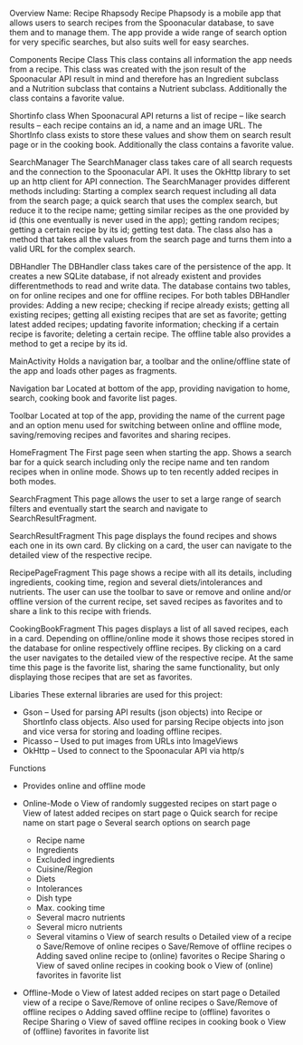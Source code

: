 Overview
  Name: Recipe Rhapsody
  Recipe Phapsody is a mobile app that allows users to search recipes from the Spoonacular database, to save them and to manage them. 
  The app provide a wide range of search option for very specific searches, but also suits well for easy searches.

Components
  Recipe Class
    This class contains all information the app needs from a recipe. This class was created with the json result of the Spoonacular API result in mind and therefore 
    has an Ingredient subclass and a Nutrition subclass that contains a Nutrient subclass. Additionally the class contains a favorite value.

  Shortinfo class
    When Spoonacural API returns a list of recipe – like search results – each recipe contains an id, a name and an image URL. 
    The ShortInfo class exists to store these values and show them on search result page or in the cooking book. Additionally the class contains a favorite value. 
    
  SearchManager
    The SearchManager class takes care of all search requests and the connection to the Spoonacular API. It uses the OkHttp library to set up an 
    http client for API connection. The SearchManager provides different methods including: Starting a complex search request including all data from the search page; 
    a quick search that uses the complex search, but reduce it to the recipe name; getting similar recipes as the one provided by id (this one eventually is never used 
    in the app); getting random recipes; getting a certain recipe by its id; getting test data. 
    The class also has a method that takes all the values from the search page and turns them into a valid URL for the complex search.
    
  DBHandler
    The DBHandler class takes care of the persistence of the app. It creates a new SQLite database, 
    if not already existent and provides differentmethods to read and write data.
    The database contains two tables, on for online recipes and one for offline recipes. 
    For both tables DBHandler provides: Adding a new recipe; checking if recipe already exists; getting all existing recipes; getting all existing recipes that 
    are set as favorite; getting latest added recipes; updating favorite information; checking if a certain recipe is favorite; deleting a certain recipe. 
    The offline table also provides a method to get a recipe by its id.
    
  MainActivity
    Holds a navigation bar, a toolbar and the online/offline state of the app and loads other pages as fragments.
    
  Navigation bar
    Located at bottom of the app, providing navigation to home, search, cooking book and favorite list pages.
    
  Toolbar
    Located at top of the app, providing the name of the current page and an option menu used for switching between online and offline mode, saving/removing 
    recipes and favorites and sharing recipes.
    
  HomeFragment
    The First page seen when starting the app. Shows a search bar for a quick search including only the recipe name and ten random recipes when in online mode. 
    Shows up to ten recently added recipes in both modes.
    
  SearchFragment
    This page allows the user to set a large range of search filters and eventually start the search and navigate to SearchResultFragment.
    
  SearchResultFragment
    This page displays the found recipes and shows each one in its own card.
    By clicking on a card, the user can navigate to the detailed view of the respective recipe.
    
  RecipePageFragment
    This page shows a recipe with all its details, including ingredients, cooking time, region and several diets/intolerances and nutrients. 
    The user can use the toolbar to save or remove and online and/or offline version of the current recipe, set saved recipes as favorites and to share a link 
    to this recipe with friends.
    
  CookingBookFragment
    This pages displays a list of all saved recipes, each in a card. Depending on offline/online mode it shows those recipes stored in the database for online 
    respectively offline recipes.
    By clicking on a card the user navigates to the detailed view of the respective recipe.
    At the same time this page is the favorite list, sharing the same functionality, but only displaying those recipes that are set as favorites.

Libaries
These external libraries are used for this project:
  - Gson – Used for parsing API results (json objects) into Recipe or ShortInfo class objects.
      Also used for parsing Recipe objects into json and vice versa for storing and loading offline recipes.
  - Picasso – Used to put images from URLs into ImageViews
  - OkHttp – Used to connect to the Spoonacular API via http/s

Functions
- Provides online and offline mode
  
- Online-Mode
  o View of randomly suggested recipes on start page
  o View of latest added recipes on start page
  o Quick search for recipe name on start page
  o Several search options on search page
    * Recipe name
    * Ingredients
    * Excluded ingredients
    * Cuisine/Region
    * Diets
    * Intolerances
    * Dish type
    * Max. cooking time
    * Several macro nutrients
    * Several micro nutrients
    * Several vitamins
  o View of search results
  o Detailed view of a recipe
  o Save/Remove of online recipes 
  o Save/Remove of offline recipes
  o Adding saved online recipe to (online) favorites
  o Recipe Sharing
  o View of saved online recipes in cooking book
  o View of (online) favorites in favorite list

- Offline-Mode
  o View of latest added recipes on start page 
  o Detailed view of a recipe
  o Save/Remove of online recipes 
  o Save/Remove of offline recipes
  o Adding saved offline recipe to (offline) favorites
  o Recipe Sharing
  o View of saved offline recipes in cooking book
  o View of (offline) favorites in favorite list


